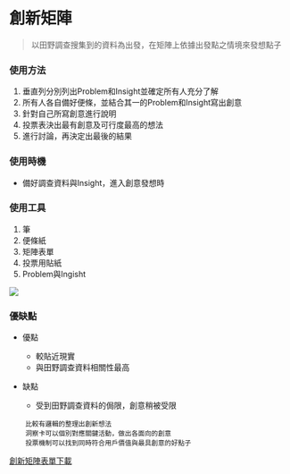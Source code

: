 # 創新矩陣

> 以田野調查搜集到的資料為出發，在矩陣上依據出發點之情境來發想點子

### 使用方法
1. 垂直列分別列出Problem和Insight並確定所有人充分了解
2. 所有人各自備好便條，並結合其一的Problem和Insight寫出創意
3. 針對自己所寫創意進行說明
4. 投票表決出最有創意及可行度最高的想法
5. 進行討論，再決定出最後的結果

### 使用時機
- 備好調查資料與Insight，進入創意發想時

### 使用工具
1. 筆
2. 便條紙
3. 矩陣表單
4. 投票用貼紙
5. Problem與Ingisht

![](https://i.imgur.com/RJriwsP.jpg)

### 優缺點
- 優點
    - 較貼近現實
    - 與田野調查資料相關性最高
    
- 缺點
    - 受到田野調查資料的侷限，創意稍被受限
    
```
    比較有邏輯的整理出創新想法
    洞察卡可以個別對應關鍵活動，做出各面向的創意
    投票機制可以找到同時符合用戶價值與最具創意的好點子
```
[創新矩陣表單下載](https://imgur.com/8AMRapw)


